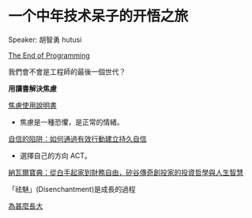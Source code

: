 # 一个中年技术呆子的开悟之旅

Speaker: 胡智勇 hutusi

[The End of Programming](https://cacm.acm.org/opinion/the-end-of-programming/)


我們會不會是工程師的最後一個世代？

**用讀書解決焦慮**

[焦慮使用說明書](https://www.books.com.tw/products/0010933188)

- 焦慮是一種恐懼，是正常的情緒。

[自信的陷阱：如何通過有效行動建立持久自信](https://www.books.com.tw/products/CN11702546)

- 選擇自己的方向 ACT。

[納瓦爾寶典：從白手起家到財務自由，矽谷傳奇創投家的投資哲學與人生智慧](https://www.books.com.tw/products/0010977461)


「祛魅」(Disenchantment)是成長的過程

[為甚麼長大](https://www.books.com.tw/products/0010758017)